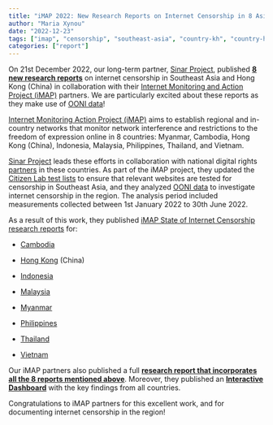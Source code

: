 ```yaml
---
title: "iMAP 2022: New Research Reports on Internet Censorship in 8 Asian countries"
author: "Maria Xynou"
date: "2022-12-23"
tags: ["imap", "censorship", "southeast-asia", "country-kh", "country-hk", "country-id", "country-kh", "country-my", "country-mm", "country-ph", "country-vn"]
categories: ["report"]
---
```


On 21st December 2022, our long-term partner, [Sinar Project](https://ooni.org/partners/sinar-project/), published **[8 new research reports](https://imap.sinarproject.org/reports/2022)** on
internet censorship in Southeast Asia and Hong Kong (China) in collaboration with their
[Internet Monitoring and Action Project (iMAP)](https://imap.sinarproject.org/) partners. We are particularly
excited about these reports as they make use of [OONI data](https://ooni.org/data)!

[Internet Monitoring Action Project (iMAP)](https://imap.sinarproject.org/about) aims to establish regional
and in-country networks that monitor network interference and
restrictions to the freedom of expression online in 8 countries:
Myanmar, Cambodia, Hong Kong (China), Indonesia, Malaysia, Philippines,
Thailand, and Vietnam.

[Sinar Project](https://sinarproject.org/) leads these efforts in
collaboration with national digital rights
[partners](https://imap.sinarproject.org/partners) in these countries.
As part of the iMAP project, they updated the [Citizen Lab test lists](https://github.com/citizenlab/test-lists/tree/master/lists) to
ensure that relevant websites are tested for censorship in Southeast
Asia, and they analyzed [OONI data](https://ooni.org/data) to
investigate internet censorship in the region. The analysis period
included measurements collected between 1st January 2022 to 30th June
2022.

As a result of this work, they published [iMAP State of Internet Censorship research reports](https://imap.sinarproject.org/reports/2022) for:

* [Cambodia](https://imap.sinarproject.org/reports/2022/imap-state-of-internet-censorship-country-report-2022-cambodia/2022-cambodia.pdf)

* [Hong Kong](https://imap.sinarproject.org/reports/2022/imap-state-of-internet-censorship-country-report-2022-hong-kong/2022-hong-kong) (China)

* [Indonesia](https://imap.sinarproject.org/reports/2022/the-state-of-internet-censorship-in-indonesia-2022/2022-indonesia)

* [Malaysia](https://imap.sinarproject.org/reports/2022/imap-state-of-internet-censorship-country-report-2022-malaysia/2022-malaysia.pdf)

* [Myanmar](https://imap.sinarproject.org/reports/2022/imap-state-of-internet-censorship-country-report-2022-myanmar/2022-myanmar)

* [Philippines](https://imap.sinarproject.org/reports/2022/2022-philippines/2022-philippines)

* [Thailand](https://imap.sinarproject.org/reports/2022/imap-state-of-internet-censorship-country-report-2022-thailand/2022-thailand.pdf)

* [Vietnam](https://imap.sinarproject.org/reports/2022/imap-state-of-internet-censorship-country-report-2022-vietnam/2022-vietnam)

Our iMAP partners also published a full **[research report that incorporates all the 8 reports mentioned above](https://imap.sinarproject.org/reports/2022/imap-state-of-censorship-report-2022-full-report/2022-full-report)**. Moreover, they published an **[Interactive Dashboard](https://imap.sinarproject.org/reports/2022/interactive-dashboard)**
with the key findings from all countries.

Congratulations to iMAP partners for this excellent work, and for documenting internet censorship in the region!
